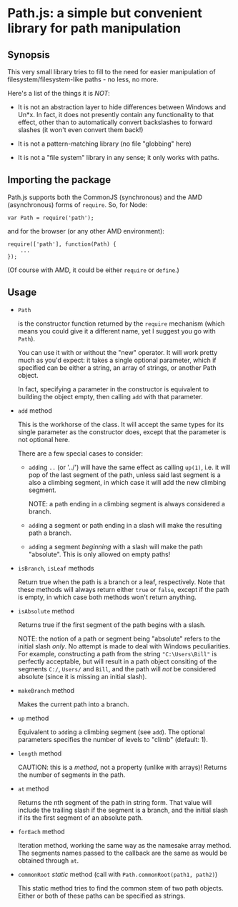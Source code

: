 Path.js: a simple but convenient library for path manipulation
==============================================================

Synopsis
--------

This very small library tries to fill to the need for easier manipulation of filesystem/filesystem-like paths - no less, no more.

Here's a list of the things it is *NOT*:

- It is not an abstraction layer to hide differences between Windows and Un*x. In fact, it does not presently contain any functionality to that effect, other than to automatically convert backslashes to forward slashes (it won't even convert them back!)

- It is not a pattern-matching library (no file "globbing" here)

- It is not a "file system" library in any sense; it only works with paths.


Importing the package
---------------------

Path.js supports both the CommonJS (synchronous) and the AMD (asynchronous) forms of `require`. So, for Node:

	var Path = require('path');
   
and for the browser (or any other AMD environment):

	require(['path'], function(Path) {
		...
	});
	
(Of course with AMD, it could be either `require` or `define`.)


Usage
-----

- `Path`

	is the constructor function returned by the `require` mechanism (which means you could give it a different name, yet I suggest you go with `Path`).

	You can use it with or without the "new" operator. It will work pretty much as you'd expect: it takes a single optional parameter, which if specified can be either a string, an array of strings, or another Path object.

	In fact, specifying a parameter in the constructor is equivalent to building the object empty, then calling `add` with that parameter.

- `add` method

	This is the workhorse of the class. It will accept the same types for its single parameter as the constructor does, except that the parameter is not optional here.

	There are a few special cases to consider:

	+ `add`ing `..` (or '../') will have the same effect as calling `up(1)`, i.e. it will pop of the last segment of the path, unless said last segment is a also a climbing segment, in which case it will add the new climbing segment. 

		NOTE: a path ending in a climbing segment is always considered a branch.

	+ `add`ing a segment or path ending in a slash will make the resulting path a branch.

	+ `add`ing a segment *beginning* with a slash will make the path "absolute". This is only allowed on empty paths!

- `isBranch`, `isLeaf` methods

	Return true when the path is a branch or a leaf, respectively. Note that these methods will always return either `true` or `false`, except if the path is empty, in which case both methods won't return anything.

- `isAbsolute` method

	Returns true if the first segment of the path begins with a slash.

	NOTE: the notion of a path or segment being "absolute" refers to the initial slash *only*. No attempt is made to deal with Windows peculiarities. For example, constructing a path from the string `"C:\Users\Bill"` is perfectly acceptable, but will result in a path object consiting of the segments `C:/`, `Users/` and `Bill`, and the path will *not* be considered absolute (since it is missing an initial slash).

- `makeBranch` method

	Makes the current path into a branch.

- `up` method

	Equivalent to `add`ing a climbing segment (see `add`). The optional parameters specifies the number of levels to "climb" (default: 1).

- `length` method

	CAUTION: this is a *method*, not a property (unlike with arrays)! Returns the number of segments in the path.

- `at` method

	Returns the nth segment of the path in string form. That value will include the trailing slash if the segment is a branch, and the initial slash if its the first segment of an absolute path.

- `forEach` method

	Iteration method, working the same way as the namesake array method. The segments names passed to the callback are the same as would be obtained through `at`.

- `commonRoot` *static* method (call with `Path.commonRoot(path1, path2)`)

	This static method tries to find the common stem of two path objects. Either or both of these paths can be specified as strings.
